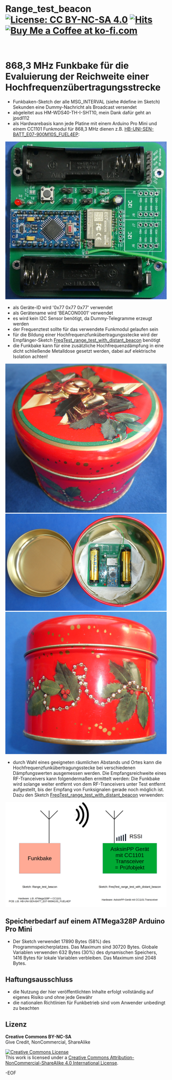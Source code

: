 # Range_test_beacon [![License: CC BY-NC-SA 4.0](https://img.shields.io/badge/License-CC%20BY--NC--SA%204.0-lightgrey.svg)](https://creativecommons.org/licenses/by-nc-sa/4.0/) [![Hits](https://hits.seeyoufarm.com/api/count/incr/badge.svg?url=https%3A%2F%2Fgithub.com%2FFUEL4EP%2FHomeAutomation%2FAsksinPP_developments%2Fsketches%2FRange_test_beacon&count_bg=%2379C83D&title_bg=%23555555&icon=&icon_color=%23E7E7E7&title=hits&edge_flat=false)](https://hits.seeyoufarm.com) <a href='https://ko-fi.com/FUEL4EP' target='_blank'><img height='20' style='border:0px;height:20px;' src='https://cdn.ko-fi.com/cdn/kofi1.png?v=2' border='0' alt='Buy Me a Coffee at ko-fi.com' /></a>
<br/>

# 868,3 MHz Funkbake für die Evaluierung der Reichweite einer Hochfrequenzübertragungsstrecke

- Funkbaken-Sketch der alle MSG_INTERVAL (siehe #define im Sketch) Sekunden eine Dummy-Nachricht als Broadcast versendet
- abgeleitet aus HM-WDS40-TH-I-SHT10, mein Dank dafür geht an jpsdl112
- als Hardwarebasis kann jede Platine mit einem Arduino Pro Mini und einem CC1101 Funkmodul für 868,3 MHz dienen z.B. [HB-UNI-SEN-BATT_E07-900M10S_FUEL4EP](https://github.com/FUEL4EP/HomeAutomation/tree/master/AsksinPP_developments/PCBs/HB-UNI-SEN-BATT_E07-900M10S_FUEL4EP):

![pic](Images/HB-UNI-SEN-BATT_E07-900M10S_FUEL4EP_PCB_top_JLCPCB_assembled_prototype_V1.0.png)
-	als Geräte-ID wird '0x77 0x77 0x77' verwendet
-	als Gerätename wird 'BEACON0001' verwendet
-	es wird kein I2C Sensor benötigt, da Dummy-Telegramme erzeugt werden
-	der Frequenztest sollte für das verwendete Funkmodul gelaufen sein
-	für die Bildung einer Hochfrequenzfunkübertragungsstecke wird der Empfänger-Sketch [FreqTest_range_test_with_distant_beacon](https://github.com/FUEL4EP/HomeAutomation/tree/master/AsksinPP_developments/sketches/FreqTest_range_test_with_distant_beacon) benötigt
-	die Funkbake kann für eine zusätzliche Hochfrequenzdämpfung in eine dicht schließende Metalldose gesetzt werden, dabei auf elektrische Isolation achten!

![pic](Images/metal_can_1.png)
![pic](Images/metal_can_2.png)
![pic](Images/metal_can_3.png)

-	durch Wahl eines geeigneten räumlichen Abstands und Ortes kann die Hochfrequenzfunkübertragungsstecke bei verschiedenen Dämpfungswerten ausgemessen werden. Die Empfangsreichweite eines RF-Tranceivers kann folgendermaßen ermittelt werden: Die Funkbake wird solange weiter entfernt von dem RF-Tranceivers unter Test entfernt aufgestellt, bis der Empfang von Funksignalen gerade noch möglich ist. Dazu den Sketch [FreqTest_range_test_with_distant_beacon](https://github.com/FUEL4EP/HomeAutomation/tree/master/AsksinPP_developments/sketches/FreqTest_range_test_with_distant_beacon) verwenden:

![pic](Images/Tranceiver_range_evaluation_scheme.png)

## Speicherbedarf auf einem ATMega328P Arduino Pro Mini

- Der Sketch verwendet 17890 Bytes (58%) des Programmspeicherplatzes. Das Maximum sind 30720 Bytes.
Globale Variablen verwenden 632 Bytes (30%) des dynamischen Speichers, 1416 Bytes für lokale Variablen verbleiben. Das Maximum sind 2048 Bytes.

## Haftungsausschluss

- die Nutzung der hier veröffentlichten Inhalte erfolgt vollständig auf eigenes Risiko und ohne jede Gewähr
- die nationalen Richtlinien für Funkbetrieb sind vom Anwender unbedingt zu beachten

## Lizenz 

**Creative Commons BY-NC-SA**<br>
Give Credit, NonCommercial, ShareAlike

<a rel="license" href="http://creativecommons.org/licenses/by-nc-sa/4.0/"><img alt="Creative Commons License" style="border-width:0" src="https://i.creativecommons.org/l/by-nc-sa/4.0/88x31.png" /></a><br />This work is licensed under a <a rel="license" href="http://creativecommons.org/licenses/by-nc-sa/4.0/">Creative Commons Attribution-NonCommercial-ShareAlike 4.0 International License</a>.


-EOF

